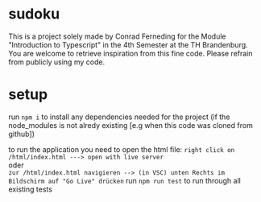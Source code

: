# sudoku
This is a project solely made by Conrad Ferneding for the Module "Introduction to Typescript" in the 4th Semester at the TH Brandenburg.  
You are welcome to retrieve inspiration from this fine code. Please refrain from publicly using my code.  

# setup
run ```npm i``` to install any dependencies needed for the project (if the node_modules is not alredy existing [e.g when this code was cloned from github])  
  
to run the application you need to open the html file: ```right click on /html/index.html ---> open with live server```  
oder  
```zur /html/index.html navigieren --> (in VSC) unten Rechts im Bildschirm auf "Go Live" drücken```
run ```npm run test``` to run through all existing tests  
